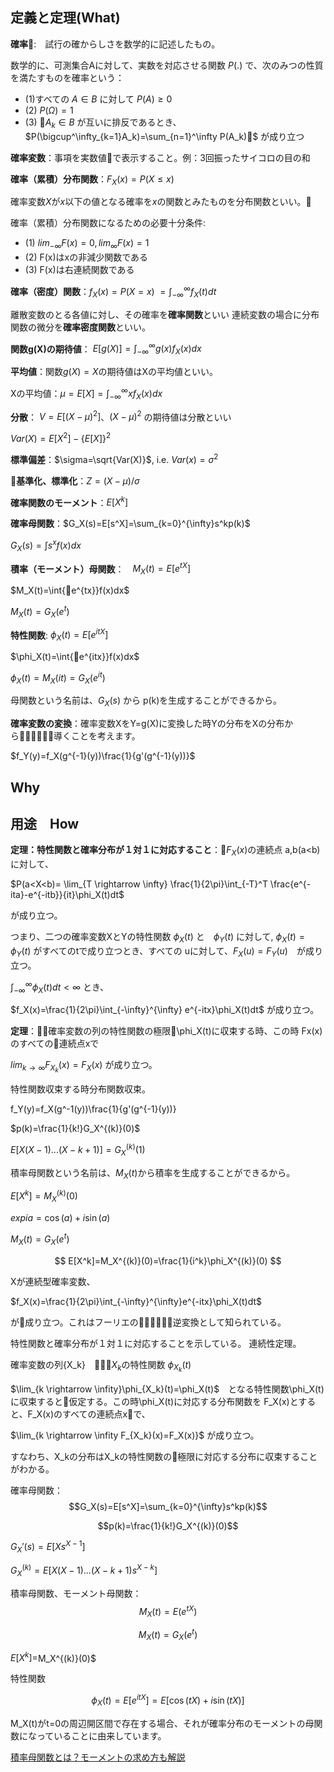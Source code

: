 

## 定義と定理(What)

**確率**:　試行の確からしさを数学的に記述したもの。

数学的に、可測集合Aに対して、実数を対応させる関数 $P(.)$ で、次のみつの性質を満たすものを確率という：

- (1)すべての $A \in B$ に対して $P(A) \ge 0$
- (2) $P(\Omega)=1$
- (3) $A_k \in B$ が互いに排反であるとき、 $P(\bigcup^\infty_{k=1}A_k)=\sum_{n=1}^\infty P(A_k)$ が成り立つ

**確率変数**：事項を実数値で表示すること。例：3回振ったサイコロの目の和

**確率（累積）分布関数**：$F_X(x)=P(X \le x)$

確率変数$X$が$x$以下の値となる確率を$x$の関数とみたものを分布関数といい。

 確率（累積）分布関数になるための必要十分条件:

- (1) $lim_{-\infty}F(x)=0,lim_{\infty}F(x)=1$
- (2) F(x)はxの非減少関数である
- (3) F(x)は右連続関数である

**確率（密度）関数**：$f_X(x)=P(X=x)$ $=\int_{-\infty}^{\infty}f_X(t)dt$

離散変数のとる各値に対し、その確率を**確率関数**といい 連続変数の場合に分布関数の微分を**確率密度関数**といい。

**関数g(X)の期待値**： $E[g(X)]=\int_{-\infty}^{\infty}g(x)f_X(x)dx$

**平均値**：関数$g(X)=X$の期待値はXの平均値といい。

Xの平均値：$\mu=E[X]=\int_{-\infty}^{\infty}xf_X(x)dx$

**分散**： $V=E[(X-\mu)^2]$、$(X-\mu)^2$ の期待値は分散といい

$Var(X)=E[X^2]-\{E[X]\}^2$

**標準偏差**：$\sigma=\sqrt{Var(X)}$, i.e. $Var(x)=\sigma^2$

**基準化、標準化**：$Z=(X-\mu)/\sigma$

**確率関数のモーメント**：$E[X^k]$

**確率母関数**：$G_X(s)=E[s^X]=\sum_{k=0}^{\infty}s^kp(k)$

$G_X(s)=\int{s^x}f(x)dx$

**積率（モーメント）母関数**：　$M_X(t)=E[e^{tX}]$

$M_X(t)=\int{e^{tx}}f(x)dx$

$M_X(t)=G_X(e^t)$

**特性関数**: $\phi_X(t)=E[e^{itX}]$

$\phi_X(t)=\int{e^{itx}}f(x)dx$

$\phi_X(t)=M_X(it)=G_X(e^{it})$

母関数という名前は、$G_X(s)$ から p(k)を生成することができるから。

**確率変数の変換**：確率変数XをY=g(X)に変換した時Yの分布をXの分布から導くことを考えます。

$f_Y(y)=f_X(g^{-1}(y))\frac{1}{g'(g^{-1}(y))}$



## Why



## 用途　How

**定理：特性関数と確率分布が１対１に対応すること**：$F_X(x)$の連続点 a,b(a<b)に対して、

$P(a<X<b)= \lim_{T \rightarrow \infty} \frac{1}{2\pi}\int_{-T}^T \frac{e^{-ita}-e^{-itb}}{it}\phi_X(t)dt$

が成り立つ。

つまり、二つの確率変数XとYの特性関数 $\phi_X(t)$ と　$\phi_Y(t)$ に対して,
$\phi_X(t)=\phi_Y(t)$ がすべてのtで成り立つとき、すべての uに対して、$F_X(u)=F_Y(u)$　が成り立つ。

$\int_{-\infty}^{\infty}\phi_X(t)dt < \infty$ とき、

$f_X(x)=\frac{1}{2\pi}\int_{-\infty}^{\infty} e^{-itx}\phi_X(t)dt$ が成り立つ。





**定理**：確率変数の列の特性関数の極限\phi_X(t)に収束する時、この時
Fx(x)のすべての連続点xで

$lim_{k \rightarrow \infty}F_{X_k}(x)=F_{X}(x)$ が成り立つ。

特性関数収束する時分布関数収束。


f_Y(y)=f_X(g^-1(y))\frac{1}{g'(g^{-1}(y))}

$p(k)=\frac{1}{k!}G_X^{(k)}(0)$

$E[X(X-1)...(X-k+1)]=G_X^{(k)}(1)$


積率母関数という名前は、$M_X(t)$から積率を生成することができるから。

$E[X^k]=M_X^{(k)}(0)$




$exp{ia}=\cos(a)+i\sin(a)$

$M_X(t)=G_X(e^t)$



$$
E[X^k]=M_X^{(k)}(0)=\frac{1}{i^k}\phi_X^{(k)}(0)
$$

Xが連続型確率変数、

$f_X(x)=\frac{1}{2\pi}\int_{-\infty}^{\infty}e^{-itx}\phi_X(t)dt$

が成り立つ。これはフーリエの逆変換として知られている。

特性関数と確率分布が１対１に対応することを示している。
連続性定理。


確率変数の列{X_k}　$X_k$の特性関数 $\phi_{X_k}(t)$

$\lim_{k \rightarrow \infity}\phi_{X_k}(t)=\phi_X(t)$　となる特性関数\phi_X(t)　に収束すると仮定する。この時\phi_X(t)に対応する分布関数を F_X(x)とすると、F_X(x)のすべての連続点xで、

$\lim_{k \rightarrow \infity F_{X_k}(x)=F_X(x)}$ が成り立つ。

すなわち、X_kの分布はX_kの特性関数の極限に対応する分布に収束することがわかる。



確率母関数：　$$G_X(s)=E[s^X]=\sum_{k=0}^{\infty}s^kp(k)$$


$$p(k)=\frac{1}{k!}G_X^{(k)}(0)$$

$G_X'(s)=E[Xs^{X-1}]$

$G_X^(k)=E[X(X-1)...(X-k+1)s^{X-k}]$


積率母関数、モーメント母関数：$$M_X(t)=E(e^{tX})$$


$$M_X(t)=G_X(e^t)$$


$E[X^k]=$M_X^{(k)}(0)$



特性関数

$$\phi_X(t)=E[e^{itX}]=E[\cos(tX)+i\sin(tX)]$$




M_X(t)がt=0の周辺開区間で存在する場合、それが確率分布のモーメントの母関数になっていることに由来しています。



[積率母関数とは？モーメントの求め方も解説](https://to-kei.net/basic/glossary/moment-generating-function/)
